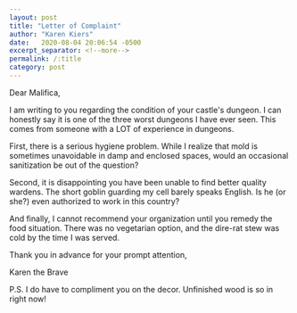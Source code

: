 ```yaml
---
layout: post
title: "Letter of Complaint"
author: "Karen Kiers"
date:   2020-08-04 20:06:54 -0500
excerpt_separator: <!--more-->
permalink: /:title
category: post
---
```


Dear Malifica,

I am writing to you regarding the condition of your castle's dungeon. I can honestly say it is one of the three worst dungeons I have ever seen. This comes from someone with a LOT of experience in dungeons.
<!--more-->

First, there is a serious hygiene problem. While I realize that mold is sometimes unavoidable in damp and enclosed spaces, would an occasional sanitization be out of the question?

Second, it is disappointing you have been unable to find better quality wardens. The short goblin guarding my cell barely speaks English. Is he (or she?) even authorized to work in this country?

And finally, I cannot recommend your organization until you remedy the food situation. There was no vegetarian option, and the dire-rat stew was cold by the time I was served.

Thank you in advance for your prompt attention,

Karen the Brave

P.S. I do have to compliment you on the decor. Unfinished wood is so in right now!


